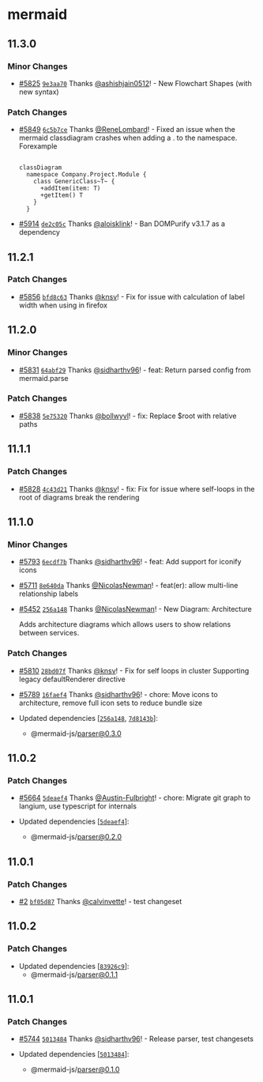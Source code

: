 # mermaid

## 11.3.0

### Minor Changes

- [#5825](https://github.com/mermaid-js/mermaid/pull/5825) [`9e3aa70`](https://github.com/mermaid-js/mermaid/commit/9e3aa705ae21fd4898504ab22d775a9e437b898e) Thanks [@ashishjain0512](https://github.com/ashishjain0512)! - New Flowchart Shapes (with new syntax)

### Patch Changes

- [#5849](https://github.com/mermaid-js/mermaid/pull/5849) [`6c5b7ce`](https://github.com/mermaid-js/mermaid/commit/6c5b7ce9f41c0fbd59fe03dbefc8418d97697f0a) Thanks [@ReneLombard](https://github.com/ReneLombard)! - Fixed an issue when the mermaid classdiagram crashes when adding a . to the namespace.
  Forexample

  ```mermaid

  classDiagram
    namespace Company.Project.Module {
      class GenericClass~T~ {
        +addItem(item: T)
        +getItem() T
      }
    }
  ```

- [#5914](https://github.com/mermaid-js/mermaid/pull/5914) [`de2c05c`](https://github.com/mermaid-js/mermaid/commit/de2c05cd5463af68d19dd7b6b3f1303d69ddb2dd) Thanks [@aloisklink](https://github.com/aloisklink)! - Ban DOMPurify v3.1.7 as a dependency

## 11.2.1

### Patch Changes

- [#5856](https://github.com/mermaid-js/mermaid/pull/5856) [`bfd8c63`](https://github.com/mermaid-js/mermaid/commit/bfd8c63daaa8420e57da9953922b9f0c94123064) Thanks [@knsv](https://github.com/knsv)! - Fix for issue with calculation of label width when using in firefox

## 11.2.0

### Minor Changes

- [#5831](https://github.com/mermaid-js/mermaid/pull/5831) [`64abf29`](https://github.com/mermaid-js/mermaid/commit/64abf29ea870eaa47148197f95ce714f85bd7eea) Thanks [@sidharthv96](https://github.com/sidharthv96)! - feat: Return parsed config from mermaid.parse

### Patch Changes

- [#5838](https://github.com/mermaid-js/mermaid/pull/5838) [`5e75320`](https://github.com/mermaid-js/mermaid/commit/5e75320d49eab65aca630dcc3c04c8d620a8bbf7) Thanks [@bollwyvl](https://github.com/bollwyvl)! - fix: Replace $root with relative paths

## 11.1.1

### Patch Changes

- [#5828](https://github.com/mermaid-js/mermaid/pull/5828) [`4c43d21`](https://github.com/mermaid-js/mermaid/commit/4c43d21196f784b6f483ae635fc462329f3d176f) Thanks [@knsv](https://github.com/knsv)! - fix: Fix for issue where self-loops in the root of diagrams break the rendering

## 11.1.0

### Minor Changes

- [#5793](https://github.com/mermaid-js/mermaid/pull/5793) [`6ecdf7b`](https://github.com/mermaid-js/mermaid/commit/6ecdf7be688efdc53c52fea3ba891327242bc890) Thanks [@sidharthv96](https://github.com/sidharthv96)! - feat: Add support for iconify icons

- [#5711](https://github.com/mermaid-js/mermaid/pull/5711) [`8e640da`](https://github.com/mermaid-js/mermaid/commit/8e640da5436e8ae013b11b1c1821a9afcc15d0d3) Thanks [@NicolasNewman](https://github.com/NicolasNewman)! - feat(er): allow multi-line relationship labels

- [#5452](https://github.com/mermaid-js/mermaid/pull/5452) [`256a148`](https://github.com/mermaid-js/mermaid/commit/256a148bbf484fc7db6c19f94dd69d5d268ee048) Thanks [@NicolasNewman](https://github.com/NicolasNewman)! - New Diagram: Architecture

  Adds architecture diagrams which allows users to show relations between services.

### Patch Changes

- [#5810](https://github.com/mermaid-js/mermaid/pull/5810) [`28bd07f`](https://github.com/mermaid-js/mermaid/commit/28bd07fdeb4fc981107d21317ec6160b31f80116) Thanks [@knsv](https://github.com/knsv)! - Fix for self loops in cluster
  Supporting legacy defaultRenderer directive

- [#5789](https://github.com/mermaid-js/mermaid/pull/5789) [`16faef4`](https://github.com/mermaid-js/mermaid/commit/16faef4613b91a7d3a98a1563c25b57f9238acc7) Thanks [@sidharthv96](https://github.com/sidharthv96)! - chore: Move icons to architecture, remove full icon sets to reduce bundle size

- Updated dependencies [[`256a148`](https://github.com/mermaid-js/mermaid/commit/256a148bbf484fc7db6c19f94dd69d5d268ee048), [`7d8143b`](https://github.com/mermaid-js/mermaid/commit/7d8143b917ee3562149a0e0a821ed2d6f29cc05d)]:
  - @mermaid-js/parser@0.3.0

## 11.0.2

### Patch Changes

- [#5664](https://github.com/mermaid-js/mermaid/pull/5664) [`5deaef4`](https://github.com/mermaid-js/mermaid/commit/5deaef456e74d796866431c26f69360e4e74dbff) Thanks [@Austin-Fulbright](https://github.com/Austin-Fulbright)! - chore: Migrate git graph to langium, use typescript for internals

- Updated dependencies [[`5deaef4`](https://github.com/mermaid-js/mermaid/commit/5deaef456e74d796866431c26f69360e4e74dbff)]:
  - @mermaid-js/parser@0.2.0

## 11.0.1

### Patch Changes

- [#2](https://github.com/calvinvette/mermaid/pull/2) [`bf05d87`](https://github.com/mermaid-js/mermaid/commit/bf05d8781edacb580fdb053da167e968b7570117) Thanks [@calvinvette](https://github.com/calvinvette)! - test changeset

## 11.0.2

### Patch Changes

- Updated dependencies [[`83926c9`](https://github.com/mermaid-js/mermaid/commit/83926c9707b09c34e300888186250191ee8ae30a)]:
  - @mermaid-js/parser@0.1.1

## 11.0.1

### Patch Changes

- [#5744](https://github.com/mermaid-js/mermaid/pull/5744) [`5013484`](https://github.com/mermaid-js/mermaid/commit/50134849246141ec400e33e08c12c10539b84de9) Thanks [@sidharthv96](https://github.com/sidharthv96)! - Release parser, test changesets

- Updated dependencies [[`5013484`](https://github.com/mermaid-js/mermaid/commit/50134849246141ec400e33e08c12c10539b84de9)]:
  - @mermaid-js/parser@0.1.0

